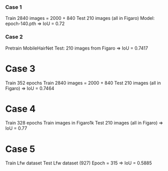 
### Case 1
Train 2840 images = 2000 + 840
Test 210 images (all in Figaro)
Model: epoch-140.pth
=> IoU = 0.72


### Case 2
Pretrain MobileHairNet
Test: 210 images from Figaro
=> IoU = 0.7417

# Case 3
Train 352 epochs
Train 2840 images = 2000 + 840
Test 210 images (all in Figaro)
=> IoU = 0.7464

# Case 4
Train 328 epochs
Train images in Figaro1k
Test 210 images (all in Figaro)
=> IoU = 0.77

# Case 5
Train Lfw dataset
Test Lfw dataset (927)
Epoch = 315
=> IoU = 0.5885
